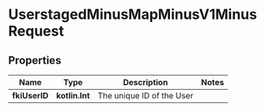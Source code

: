 
# UserstagedMinusMapMinusV1MinusRequest

## Properties
Name | Type | Description | Notes
------------ | ------------- | ------------- | -------------
**fkiUserID** | **kotlin.Int** | The unique ID of the User | 



